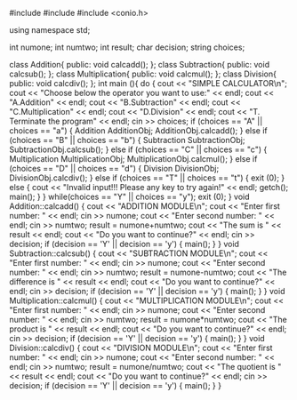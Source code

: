 
#include <iostream>
#include <string>
#include <conio.h>

using namespace std;

int numone;
int numtwo;
int result;
char decision;
string choices;

class Addition{
	public:
		void calcadd();
};
class Subtraction{
	public:
		void calcsub();
};
class Multiplication{
	public:
		void calcmul();
};
class Division{
	public:
		void calcdiv();
};
int main (){
	do
	{
	cout << "SIMPLE CALCULATOR\n";
	cout << "Choose below the operator you want to use:" << endl;
	cout << "A.Addition" << endl;
	cout << "B.Subtraction" << endl;
	cout << "C.Multiplication" << endl;
	cout << "D.Division" << endl;
	cout << "T. Terminate the program" << endl;
	cin >> choices;
	if (choices == "A" || choices == "a")
	{
	Addition AdditionObj;
	AdditionObj.calcadd();
	}
	else if (choices == "B" || choices == "b")
	{
	Subtraction SubtractionObj;
	SubtractionObj.calcsub();
	}
	else if (choices == "C" || choices == "c")
	{
	Multiplication MultiplicationObj;
	MultiplicationObj.calcmul();
	}
	else if (choices == "D" || choices == "d")
	{
	Division DivisionObj;
	DivisionObj.calcdiv();
	}
	else if (choices == "T" || choices == "t")
	{
	exit (0);
	}
	else
	{
	cout << "Invalid input!!! Please any key to try again!" << endl;
	getch();
	main();
	}
	}
	while(choices == "Y" || choices == "y");
	exit (0);
	}
void Addition::calcadd()
{
	cout << "ADDITION MODULE\n";
	cout << "Enter first number: " << endl;
	cin >> numone;
	cout << "Enter second number: " << endl;
	cin >> numtwo;
	result = numone+numtwo;
	cout << "The sum is " << result << endl;
	cout << "Do you want to continue?" << endl;
	cin >> decision;
	if (decision == 'Y' || decision == 'y')
	{
	main();
	}
}
void Subtraction::calcsub()
{
	cout << "SUBTRACTION MODULE\n";
	cout << "Enter first number: " << endl;
	cin >> numone;
	cout << "Enter second number: " << endl;
	cin >> numtwo;
	result = numone-numtwo;
	cout << "The difference is " << result << endl;
	cout << "Do you want to continue?" << endl;
	cin >> decision;
	if (decision == 'Y' || decision == 'y')
	{
	main();
	}
}
void Multiplication::calcmul()
{
	cout << "MULTIPLICATION MODULE\n";
	cout << "Enter first number: " << endl;
	cin >> numone;
	cout << "Enter second number: " << endl;
	cin >> numtwo;
	result = numone*numtwo;
	cout << "The product is " << result << endl;
	cout << "Do you want to continue?" << endl;
	cin >> decision;
	if (decision == 'Y' || decision == 'y')
	{
	main();
	}
}
void Division::calcdiv()
{
	cout << "DIVISION MODULE\n";
	cout << "Enter first number: " << endl;
	cin >> numone;
	cout << "Enter second number: " << endl;
	cin >> numtwo;
	result = numone/numtwo;
	cout << "The quotient is " << result << endl;
	cout << "Do you want to continue?" << endl;
	cin >> decision;
	if (decision == 'Y' || decision == 'y')
	{
	main();
	}
}
